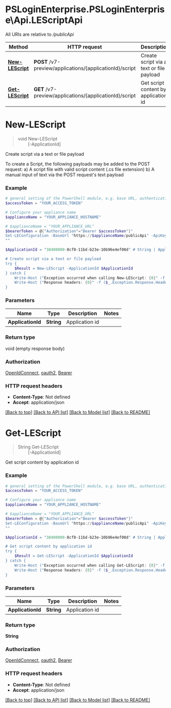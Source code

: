 # PSLoginEnterprise.PSLoginEnterprise\Api.LEScriptApi

All URIs are relative to */publicApi*

Method | HTTP request | Description
------------- | ------------- | -------------
[**New-LEScript**](LEScriptApi.md#New-LEScript) | **POST** /v7-preview/applications/{applicationId}/script | Create script via a text or file payload
[**Get-LEScript**](LEScriptApi.md#Get-LEScript) | **GET** /v7-preview/applications/{applicationId}/script | Get script content by application id


<a id="New-LEScript"></a>
# **New-LEScript**
> void New-LEScript<br>
> &nbsp;&nbsp;&nbsp;&nbsp;&nbsp;&nbsp;&nbsp;&nbsp;[-ApplicationId] <String><br>

Create script via a text or file payload

To create a Script,  the following payloads may be added to the POST request:    a) A script file with valid script content (.cs file extension)   b) A manual input of text via the POST request's text payload

### Example
```powershell
# general setting of the PowerShell module, e.g. base URL, authentication, etc
$accessToken = "YOUR_ACCESS_TOKEN"

# Configure your appliance name
$applianceName = "YOUR_APPLIANCE_HOSTNAME"

# $applianceName = "YOUR_APPLIANCE_URL"
$bearerToken = @{"Authorization"="Bearer $accessToken"}"
Set-LEConfiguration -BaseUrl "https://$applianceName/publicApi" -ApiKey $bearerToken
""

$ApplicationId = "38400000-8cf0-11bd-b23e-10b96e4ef00d" # String | Application id

# Create script via a text or file payload
try {
    $Result = New-LEScript -ApplicationId $ApplicationId
} catch {
    Write-Host ("Exception occurred when calling New-LEScript: {0}" -f ($_.ErrorDetails | ConvertFrom-Json))
    Write-Host ("Response headers: {0}" -f ($_.Exception.Response.Headers | ConvertTo-Json))
}
```

### Parameters

Name | Type | Description  | Notes
------------- | ------------- | ------------- | -------------
 **ApplicationId** | **String**| Application id | 

### Return type

void (empty response body)

### Authorization

[OpenIdConnect](../README.md#OpenIdConnect), [oauth2](../README.md#oauth2), [Bearer](../README.md#Bearer)

### HTTP request headers

 - **Content-Type**: Not defined
 - **Accept**: application/json

[[Back to top]](#) [[Back to API list]](../README.md#documentation-for-api-endpoints) [[Back to Model list]](../README.md#documentation-for-models) [[Back to README]](../README.md)

<a id="Get-LEScript"></a>
# **Get-LEScript**
> String Get-LEScript<br>
> &nbsp;&nbsp;&nbsp;&nbsp;&nbsp;&nbsp;&nbsp;&nbsp;[-ApplicationId] <String><br>

Get script content by application id

### Example
```powershell
# general setting of the PowerShell module, e.g. base URL, authentication, etc
$accessToken = "YOUR_ACCESS_TOKEN"

# Configure your appliance name
$applianceName = "YOUR_APPLIANCE_HOSTNAME"

# $applianceName = "YOUR_APPLIANCE_URL"
$bearerToken = @{"Authorization"="Bearer $accessToken"}"
Set-LEConfiguration -BaseUrl "https://$applianceName/publicApi" -ApiKey $bearerToken
""

$ApplicationId = "38400000-8cf0-11bd-b23e-10b96e4ef00d" # String | Application id

# Get script content by application id
try {
    $Result = Get-LEScript -ApplicationId $ApplicationId
} catch {
    Write-Host ("Exception occurred when calling Get-LEScript: {0}" -f ($_.ErrorDetails | ConvertFrom-Json))
    Write-Host ("Response headers: {0}" -f ($_.Exception.Response.Headers | ConvertTo-Json))
}
```

### Parameters

Name | Type | Description  | Notes
------------- | ------------- | ------------- | -------------
 **ApplicationId** | **String**| Application id | 

### Return type

**String**

### Authorization

[OpenIdConnect](../README.md#OpenIdConnect), [oauth2](../README.md#oauth2), [Bearer](../README.md#Bearer)

### HTTP request headers

 - **Content-Type**: Not defined
 - **Accept**: application/json

[[Back to top]](#) [[Back to API list]](../README.md#documentation-for-api-endpoints) [[Back to Model list]](../README.md#documentation-for-models) [[Back to README]](../README.md)

